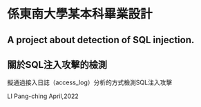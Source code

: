 # 係東南大學某本科畢業設計

## A project about detection of SQL injection.
## 關於SQL注入攻擊的檢測

擬通過接入日誌（access_log）分析的方式檢測SQL注入攻擊



LI Pang-ching April,2022
